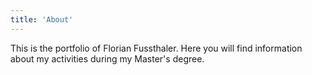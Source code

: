```yaml
---
title: 'About'
---
```


<!--
This content will be displayed at the top of the index page.
You can leave this empty if you don’t want to show any content.
-->

This is the portfolio of Florian Fussthaler.
Here you will find information about my activities during my Master's degree.